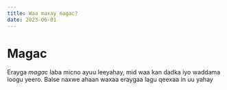 ```yaml
---
title: Waa maxay magac?
date: 2023-06-01
---
```


# Magac
Erayga *magac* laba micno ayuu leeyahay, mid waa kan dadka iyo waddama loogu yeero. Balse naxwe ahaan waxaa eraygaa lagu qeexaa in uu yahay 

